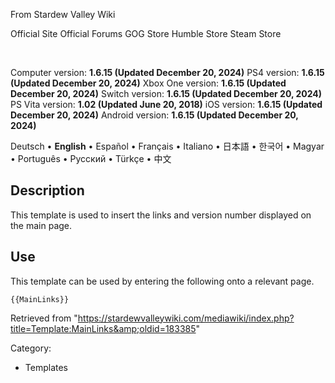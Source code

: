 From Stardew Valley Wiki

Official Site Official Forums GOG Store Humble Store Steam Store

             

Computer version: **1.6.15 (Updated December 20, 2024)** PS4 version: **1.6.15 (Updated December 20, 2024)** Xbox One version: **1.6.15 (Updated December 20, 2024)** Switch version: **1.6.15 (Updated December 20, 2024)** PS Vita version: **1.02 (Updated June 20, 2018)** iOS version: **1.6.15 (Updated December 20, 2024)** Android version: **1.6.15 (Updated December 20, 2024)**

Deutsch • **English** • Español • Français • Italiano • 日本語 • 한국어 • Magyar • Português • Русский • Türkçe • 中文

## Description

This template is used to insert the links and version number displayed on the main page.

## Use

This template can be used by entering the following onto a relevant page.

```
{{MainLinks}}
```

Retrieved from "https://stardewvalleywiki.com/mediawiki/index.php?title=Template:MainLinks&amp;oldid=183385"

Category:

- Templates